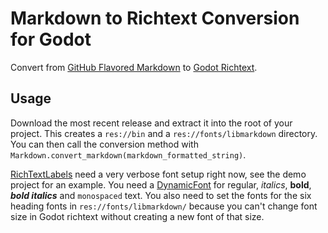 # Markdown to Richtext Conversion for Godot

Convert from [GitHub Flavored Markdown](https://github.github.com/gfm/) to [Godot Richtext](https://docs.godotengine.org/en/stable/tutorials/gui/bbcode_in_richtextlabel.html).

## Usage

Download the most recent release and extract it into the root of your project.
This creates a `res://bin` and a `res://fonts/libmarkdown` directory.
You can then call the conversion method with `Markdown.convert_markdown(markdown_formatted_string)`.

[RichTextLabels](https://docs.godotengine.org/en/stable/classes/class_richtextlabel.html) need a very verbose font setup right now, see the demo project for an example.
You need a [DynamicFont](https://docs.godotengine.org/en/3.2/classes/class_dynamicfont.html) for regular, _italics_, __bold__, ___bold italics___ and `monospaced` text.
You also need to set the fonts for the six heading fonts in `res://fonts/libmarkdown/` because you can't change font size in Godot richtext without creating a new font of that size.
